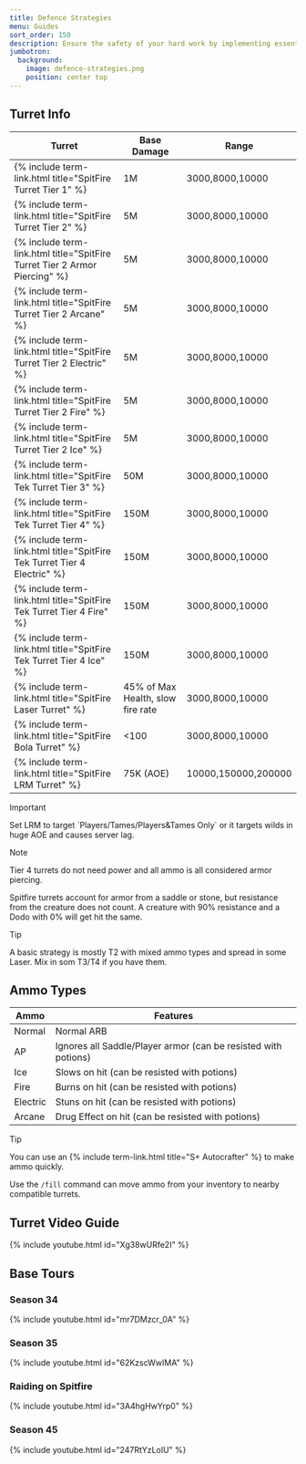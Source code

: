 ```yaml
---
title: Defence Strategies
menu: Guides
sort_order: 150
description: Ensure the safety of your hard work by implementing essential defenses to protect your base.
jumbotron:
  background:
    image: defence-strategies.png
    position: center top
---
```


## Turret Info

| Turret | Base Damage | Range |
| --- | --- | --- |
| {% include term-link.html title="SpitFire Turret Tier 1" %} | 1M | 3000,8000,10000 |
| {% include term-link.html title="SpitFire Turret Tier 2" %} | 5M | 3000,8000,10000 |
| {% include term-link.html title="SpitFire Turret Tier 2 Armor Piercing" %} | 5M | 3000,8000,10000 |
| {% include term-link.html title="SpitFire Turret Tier 2 Arcane" %} | 5M | 3000,8000,10000 |
| {% include term-link.html title="SpitFire Turret Tier 2 Electric" %} | 5M | 3000,8000,10000 |
| {% include term-link.html title="SpitFire Turret Tier 2 Fire" %} | 5M | 3000,8000,10000 |
| {% include term-link.html title="SpitFire Turret Tier 2 Ice" %} | 5M | 3000,8000,10000 |
| {% include term-link.html title="SpitFire Tek Turret Tier 3" %} | 50M | 3000,8000,10000 |
| {% include term-link.html title="SpitFire Tek Turret Tier 4" %} | 150M | 3000,8000,10000 |
| {% include term-link.html title="SpitFire Tek Turret Tier 4 Electric" %} | 150M | 3000,8000,10000 | 
| {% include term-link.html title="SpitFire Tek Turret Tier 4 Fire" %} | 150M | 3000,8000,10000 | 
| {% include term-link.html title="SpitFire Tek Turret Tier 4 Ice" %} | 150M | 3000,8000,10000 | 
| {% include term-link.html title="SpitFire Laser Turret" %} | 45% of Max Health, slow fire rate | 3000,8000,10000 | 
| {% include term-link.html title="SpitFire Bola Turret" %} | <100 | 3000,8000,10000 |
| {% include term-link.html title="SpitFire LRM Turret" %} | 75K (AOE) | 10000,150000,200000 | 

<div class="markdown-alert markdown-alert-important">
<p class="markdown-alert-title">Important</p>
<p>Set LRM to target `Players/Tames/Players&Tames Only` or it targets wilds in huge AOE and causes server lag.</p>
</div>

<div class="markdown-alert markdown-alert-note">
<p class="markdown-alert-title">Note</p>
<p>Tier 4 turrets do not need power and all ammo is all considered armor piercing.</p>
<p>Spitfire turrets account for armor from a saddle or stone, but resistance from the creature does not count. A creature with 90% resistance and a Dodo with 0% will get hit the same.</p>
</div>

<div class="markdown-alert markdown-alert-tip">
<p class="markdown-alert-title">Tip</p>
<p>A basic strategy is mostly T2 with mixed ammo types and spread in some Laser.  Mix in som T3/T4 if you have them.</p>
</div>

## Ammo Types

| Ammo | Features |
| --- | --- |
| Normal   | Normal ARB |
| AP       | Ignores all Saddle/Player armor (can be resisted with potions)    |
| Ice      | Slows on hit (can be resisted with potions)  |
| Fire     | Burns on hit (can be resisted with potions) |
| Electric | Stuns on hit  (can be resisted with potions) |
| Arcane   | Drug Effect on hit (can be resisted with potions) |

<div class="markdown-alert markdown-alert-tip">
<p class="markdown-alert-title">Tip</p>
<p>You can use an {% include term-link.html title="S+ Autocrafter" %} to make ammo quickly.</p>
<p>Use the <code>/fill</code> command can move ammo from your inventory to nearby compatible turrets.</p>
</div>

## Turret Video Guide

{% include youtube.html id="Xg38wURfe2I" %}


## Base Tours

### Season 34
{% include youtube.html id="mr7DMzcr_0A" %}

### Season 35
{% include youtube.html id="62KzscWwIMA" %}

### Raiding on Spitfire
{% include youtube.html id="3A4hgHwYrp0" %}

### Season 45
{% include youtube.html id="247RtYzLoIU" %}
